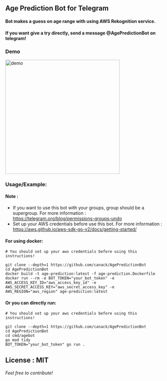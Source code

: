 ## Age Prediction Bot for Telegram
#### Bot makes a guess on age range with using AWS Rekognition service. 

#### If you want give a try directly, send a message @AgePredictionBot on telegram!

### Demo
<img src="demo.gif" width="360" alt="demo">

### Usage/Example:


#### Note : 
- If you want to use this bot with your groups, group should be a supergroup. For more information : https://telegram.org/blog/permissions-groups-undo
- Set up your AWS credentials before use this bot. For more information : https://aws.github.io/aws-sdk-go-v2/docs/getting-started/

#### For using docker:
```shell
# You should set up your aws credentials before using this instructions!

git clone --depth=1 https://github.com/canack/AgePredictionBot
cd AgePredictionBot
docker build -t age-prediction:latest -f age-prediction.Dockerfile 
docker run --rm -e BOT_TOKEN="your_bot_token" -e AWS_ACCESS_KEY_ID="aws_access_key_id" -e AWS_SECRET_ACCESS_KEY="aws_secret_access_key" -e AWS_REGION="aws_region" age-prediction:latest
```
#### Or you can directly run:
```shell
# You should set up your aws credentials before using this instructions!

git clone --depth=1 https://github.com/canack/AgePredictionBot
cd AgePredictionBot
cd cmd/agebot
go mod tidy
BOT_TOKEN="your_bot_token" go run .
```


## License : MIT
###### Feel free to contribute!

